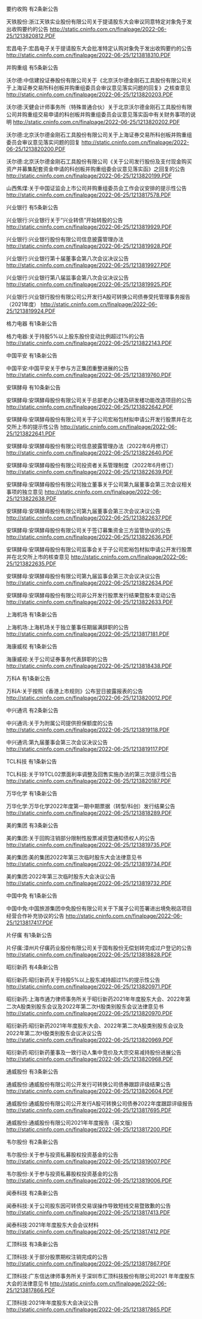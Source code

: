 要约收购 有2条新公告 

天铁股份:浙江天铁实业股份有限公司关于提请股东大会审议同意特定对象免于发出收购要约的公告 http://static.cninfo.com.cn/finalpage/2022-06-25/1213820812.PDF 

宏昌电子:宏昌电子关于提请股东大会批准特定认购对象免于发出收购要约的公告 http://static.cninfo.com.cn/finalpage/2022-06-25/1213818310.PDF 

并购重组 有5条新公告 

沃尔德:中信建投证券股份有限公司关于《北京沃尔德金刚石工具股份有限公司关于上海证券交易所科创板并购重组委员会审议意见落实问题的回复》之核查意见 http://static.cninfo.com.cn/finalpage/2022-06-25/1213820203.PDF 

沃尔德:天健会计师事务所（特殊普通合伙）关于北京沃尔德金刚石工具股份有限公司并购重组交易申请的科创板并购重组委员会议意见落实函中有关财务事项的说明 http://static.cninfo.com.cn/finalpage/2022-06-25/1213820202.PDF 

沃尔德:北京沃尔德金刚石工具股份有限公司关于上海证券交易所科创板并购重组委员会审议意见落实问题的回复 http://static.cninfo.com.cn/finalpage/2022-06-25/1213820200.PDF 

沃尔德:北京沃尔德金刚石工具股份有限公司《关于公司发行股份及支付现金购买资产并募集配套资金申请的科创板并购重组委会议意见落实函》之回复的公告 http://static.cninfo.com.cn/finalpage/2022-06-25/1213820199.PDF 

山西焦煤:关于中国证监会上市公司并购重组委员会工作会议安排的提示性公告 http://static.cninfo.com.cn/finalpage/2022-06-25/1213817578.PDF 

兴业银行 有5条新公告 

兴业银行:兴业银行关于“兴业转债”开始转股的公告 http://static.cninfo.com.cn/finalpage/2022-06-25/1213819929.PDF 

兴业银行:兴业银行股份有限公司信息披露管理办法 http://static.cninfo.com.cn/finalpage/2022-06-25/1213819928.PDF 

兴业银行:兴业银行第十届董事会第八次会议决议公告 http://static.cninfo.com.cn/finalpage/2022-06-25/1213819927.PDF 

兴业银行:兴业银行第八届监事会第八次会议决议公告 http://static.cninfo.com.cn/finalpage/2022-06-25/1213819925.PDF 

兴业银行:兴业银行股份有限公司公开发行A股可转换公司债券受托管理事务报告（2021年度） http://static.cninfo.com.cn/finalpage/2022-06-25/1213819924.PDF 

格力电器 有1条新公告 

格力电器:关于持股5%以上股东股份变动比例超过1%的公告 http://static.cninfo.com.cn/finalpage/2022-06-25/1213822143.PDF 

中国平安 有1条新公告 

中国平安:中国平安关于参与方正集团重整进展的公告 http://static.cninfo.com.cn/finalpage/2022-06-25/1213819760.PDF 

安琪酵母 有10条新公告 

安琪酵母:安琪酵母股份有限公司关于总部老办公楼及研发楼功能改造项目的公告 http://static.cninfo.com.cn/finalpage/2022-06-25/1213822642.PDF 

安琪酵母:安琪酵母股份有限公司关于子公司宏裕包材拟申请公开发行股票并在北交所上市的提示性公告 http://static.cninfo.com.cn/finalpage/2022-06-25/1213822641.PDF 

安琪酵母:安琪酵母股份有限公司信息披露管理办法（2022年6月修订） http://static.cninfo.com.cn/finalpage/2022-06-25/1213822640.PDF 

安琪酵母:安琪酵母股份有限公司投资者关系管理制度（2022年6月修订） http://static.cninfo.com.cn/finalpage/2022-06-25/1213822639.PDF 

安琪酵母:安琪酵母股份有限公司独立董事关于公司第九届董事会第三次会议相关事项的独立意见 http://static.cninfo.com.cn/finalpage/2022-06-25/1213822638.PDF 

安琪酵母:安琪酵母股份有限公司第九届董事会第三次会议决议公告 http://static.cninfo.com.cn/finalpage/2022-06-25/1213822637.PDF 

安琪酵母:安琪酵母股份有限公司关于签订募集资金三方监管协议的公告 http://static.cninfo.com.cn/finalpage/2022-06-25/1213822636.PDF 

安琪酵母:安琪酵母股份有限公司监事会关于子公司宏裕包材拟申请公开发行股票并在北交所上市的核查意见 http://static.cninfo.com.cn/finalpage/2022-06-25/1213822635.PDF 

安琪酵母:安琪酵母股份有限公司第九届监事会第三次会议决议公告 http://static.cninfo.com.cn/finalpage/2022-06-25/1213822634.PDF 

安琪酵母:安琪酵母股份有限公司非公开发行股票发行结果暨股本变动公告 http://static.cninfo.com.cn/finalpage/2022-06-25/1213822633.PDF 

上海机场 有1条新公告 

上海机场:上海机场关于独立董事任期届满辞职的公告 http://static.cninfo.com.cn/finalpage/2022-06-25/1213817181.PDF 

海康威视 有1条新公告 

海康威视:关于公司证券事务代表辞职的公告 http://static.cninfo.com.cn/finalpage/2022-06-25/1213818438.PDF 

万科A 有1条新公告 

万科A:关于按照《香港上市规则》公布翌日披露报表的公告 http://static.cninfo.com.cn/finalpage/2022-06-25/1213820012.PDF 

中兴通讯 有2条新公告 

中兴通讯:关于为附属公司提供担保额度的公告 http://static.cninfo.com.cn/finalpage/2022-06-25/1213819118.PDF 

中兴通讯:第九届董事会第三次会议决议公告 http://static.cninfo.com.cn/finalpage/2022-06-25/1213819117.PDF 

TCL科技 有1条新公告 

TCL科技:关于19TCL02票面利率调整及回售实施办法的第三次提示性公告 http://static.cninfo.com.cn/finalpage/2022-06-25/1213820187.PDF 

万华化学 有1条新公告 

万华化学:万华化学2022年度第一期中期票据（转型/科创）发行结果公告 http://static.cninfo.com.cn/finalpage/2022-06-25/1213818289.PDF 

美的集团 有3条新公告 

美的集团:关于回购注销部分限制性股票减资暨通知债权人的公告 http://static.cninfo.com.cn/finalpage/2022-06-25/1213819735.PDF 

美的集团:美的集团2022年第三次临时股东大会法律意见书 http://static.cninfo.com.cn/finalpage/2022-06-25/1213819734.PDF 

美的集团:2022年第三次临时股东大会决议公告 http://static.cninfo.com.cn/finalpage/2022-06-25/1213819732.PDF 

中国中免 有1条新公告 

中国中免:中国旅游集团中免股份有限公司关于下属子公司签署进出境免税店项目经营合作补充协议的公告 http://static.cninfo.com.cn/finalpage/2022-06-25/1213817417.PDF 

片仔癀 有1条新公告 

片仔癀:漳州片仔癀药业股份有限公司关于国有股份无偿划转完成过户登记的公告 http://static.cninfo.com.cn/finalpage/2022-06-25/1213818828.PDF 

昭衍新药 有4条新公告 

昭衍新药:昭衍新药关于持股5%以上股东减持超过1%的提示性公告 http://static.cninfo.com.cn/finalpage/2022-06-25/1213820971.PDF 

昭衍新药:上海市通力律师事务所关于昭衍新药2021年年度股东大会、2022年第二次A股类别股东会议及2022年第二次H股类别股东会议法律意见书 http://static.cninfo.com.cn/finalpage/2022-06-25/1213820970.PDF 

昭衍新药:昭衍新药2021年年度股东大会、2022年第二次A股类别股东会议及2022年第二次H股类别股东会议决议公告 http://static.cninfo.com.cn/finalpage/2022-06-25/1213820969.PDF 

昭衍新药:昭衍新药董事及一致行动人集中竞价及大宗交易减持股份进展公告 http://static.cninfo.com.cn/finalpage/2022-06-25/1213820968.PDF 

通威股份 有3条新公告 

通威股份:通威股份有限公司公开发行可转换公司债券跟踪评级结果公告 http://static.cninfo.com.cn/finalpage/2022-06-25/1213820604.PDF 

通威股份:通威股份有限公司公开发行A股可转换公司债券2022年度跟踪评级报告 http://static.cninfo.com.cn/finalpage/2022-06-25/1213817695.PDF 

通威股份:通威股份有限公司2021年年度报告（英文版） http://static.cninfo.com.cn/finalpage/2022-06-25/1213817200.PDF 

韦尔股份 有2条新公告 

韦尔股份:关于参与投资私募股权投资基金的公告 http://static.cninfo.com.cn/finalpage/2022-06-25/1213819007.PDF 

韦尔股份:关于参与投资私募股权投资基金的公告 http://static.cninfo.com.cn/finalpage/2022-06-25/1213819006.PDF 

闻泰科技 有2条新公告 

闻泰科技:关于公司股东因可转债交易误操作导致短线交易暨致歉的公告 http://static.cninfo.com.cn/finalpage/2022-06-25/1213817413.PDF 

闻泰科技:2021年年度股东大会会议材料 http://static.cninfo.com.cn/finalpage/2022-06-25/1213817412.PDF 

汇顶科技 有3条新公告 

汇顶科技:关于部分股票期权注销完成的公告 http://static.cninfo.com.cn/finalpage/2022-06-25/1213817867.PDF 

汇顶科技:广东信达律师事务所关于深圳市汇顶科技股份有限公司2021 年年度股东大会的法律意见书 http://static.cninfo.com.cn/finalpage/2022-06-25/1213817866.PDF 

汇顶科技:2021年年度股东大会决议公告 http://static.cninfo.com.cn/finalpage/2022-06-25/1213817865.PDF 

